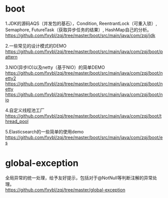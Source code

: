 # boot
1.JDK的源码AQS（并发包的基石），Condition, ReentrantLock（可重入锁）, Semaphore, FutureTask（获取异步任务的结果）, HashMap自己的分析。  
https://github.com/fxybl/zqj/tree/master/boot/src/main/java/com/zqj/jdk  

2.一些常见的设计模式的DEMO  
https://github.com/fxybl/zqj/tree/master/boot/src/main/java/com/zqj/boot/pattern  

3.NIO(异步IO)以及netty（基于NIO）的简单DEMO   
https://github.com/fxybl/zqj/tree/master/boot/src/main/java/com/zqj/boot/netty2 
https://github.com/fxybl/zqj/tree/master/boot/src/main/java/com/zqj/boot/netty  
https://github.com/fxybl/zqj/tree/master/boot/src/main/java/com/zqj/boot/nio  

4.自定义线程池工厂  
https://github.com/fxybl/zqj/tree/master/boot/src/main/java/com/zqj/boot/thread_pool  

5.Elasticsearch的一些简单的使用demo  
https://github.com/fxybl/zqj/tree/master/boot/src/main/java/com/zqj/boot/es  

# global-exception
全局异常的统一处理，给予友好提示，包括对于@NotNull等判断注解的异常处理。  
https://github.com/fxybl/zqj/tree/master/global-exception   

